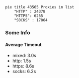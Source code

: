 
```mermaid
pie title 43565 Proxies in list
    "HTTP" : 24378
    "HTTPS": 6255
    "SOCKS" : 17864
```

### Some Info
#### Average Timeout

- mixed: 3.0s
- http: 1.5s
- https: 8.6s
- socks: 6.2s